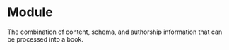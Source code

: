 # Module

The combination of content, schema, and authorship information that can be
processed into a book.
